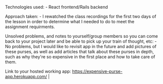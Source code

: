 Technologies used: 
    - React frontend/Rails backend

Approach taken:
    - I rewatched the class recordings for the first two days of the lesson in order to determine what I needed to do to meet the assignment requirments. 

Unsolved problems, and notes to yourself/group members so you can come back to your project later and be able to pick up your train of thought, etc:
    -No problems, but I would like to revisit app in the future and add pictures of these purses, as well as add articles that talk about these purses in depth, such as why they're so expensive in the first place and how to take care of them. 

Link to your hosted working app:
    https://expensive-purse-app.herokuapp.com/ | 